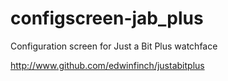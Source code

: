 configscreen-jab_plus
=====================

Configuration screen for Just a Bit Plus watchface

http://www.github.com/edwinfinch/justabitplus
